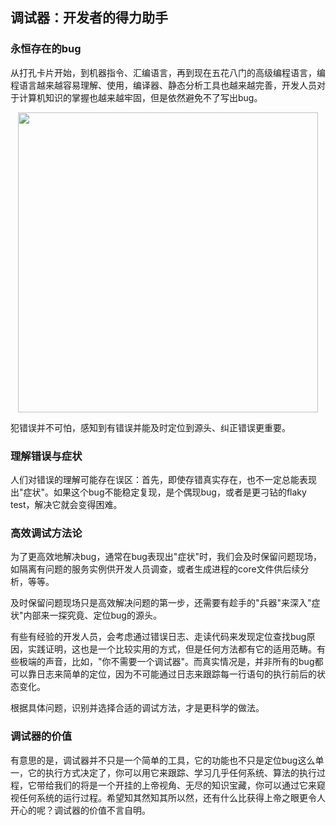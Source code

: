 ## 调试器：开发者的得力助手

### 永恒存在的bug

从打孔卡片开始，到机器指令、汇编语言，再到现在五花八门的高级编程语言，编程语言越来越容易理解、使用，编译器、静态分析工具也越来越完善，开发人员对于计算机知识的掌握也越来越牢固，但是依然避免不了写出bug。

<p align="center">
    <img alt="" src="assets/bug.jpg" width="480px" />
</p>

犯错误并不可怕，感知到有错误并能及时定位到源头、纠正错误更重要。

### 理解错误与症状

人们对错误的理解可能存在误区：首先，即使存错真实存在，也不一定总能表现出"症状"。如果这个bug不能稳定复现，是个偶现bug，或者是更刁钻的flaky test，解决它就会变得困难。

### 高效调试方法论

为了更高效地解决bug，通常在bug表现出"症状"时，我们会及时保留问题现场，如隔离有问题的服务实例供开发人员调查，或者生成进程的core文件供后续分析，等等。

及时保留问题现场只是高效解决问题的第一步，还需要有趁手的"兵器"来深入"症状"内部来一探究竟、定位bug的源头。

有些有经验的开发人员，会考虑通过错误日志、走读代码来发现定位查找bug原因，实践证明，这也是一个比较实用的方式，但是任何方法都有它的适用范畴。有些极端的声音，比如，"你不需要一个调试器"。而真实情况是，并非所有的bug都可以靠日志来简单的定位，因为不可能通过日志来跟踪每一行语句的执行前后的状态变化。

根据具体问题，识别并选择合适的调试方法，才是更科学的做法。

### 调试器的价值

有意思的是，调试器并不只是一个简单的工具，它的功能也不只是定位bug这么单一，它的执行方式决定了，你可以用它来跟踪、学习几乎任何系统、算法的执行过程，它带给我们的将是一个开挂的上帝视角、无尽的知识宝藏，你可以通过它来窥视任何系统的运行过程。希望知其然知其所以然，还有什么比获得上帝之眼更令人开心的呢？调试器的价值不言自明。
